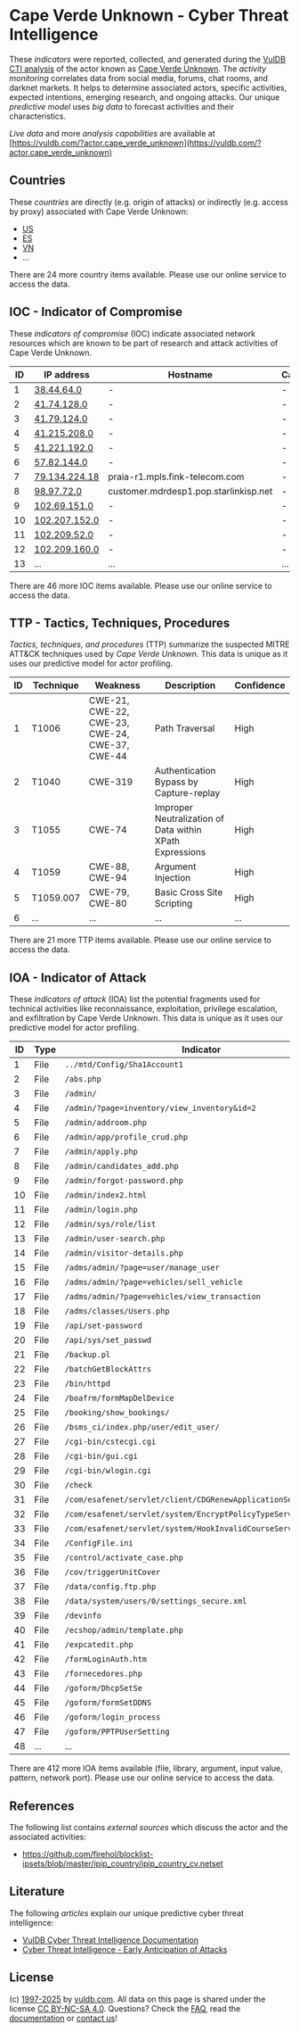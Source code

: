 # Cape Verde Unknown - Cyber Threat Intelligence

These _indicators_ were reported, collected, and generated during the [VulDB CTI analysis](https://vuldb.com/?kb.cti) of the actor known as [Cape Verde Unknown](https://vuldb.com/?actor.cape_verde_unknown). The _activity monitoring_ correlates data from social media, forums, chat rooms, and darknet markets. It helps to determine associated actors, specific activities, expected intentions, emerging research, and ongoing attacks. Our unique _predictive model_ uses _big data_ to forecast activities and their characteristics.

_Live data_ and more _analysis capabilities_ are available at [https://vuldb.com/?actor.cape_verde_unknown](https://vuldb.com/?actor.cape_verde_unknown)

## Countries

These _countries_ are directly (e.g. origin of attacks) or indirectly (e.g. access by proxy) associated with Cape Verde Unknown:

* [US](https://vuldb.com/?country.us)
* [ES](https://vuldb.com/?country.es)
* [VN](https://vuldb.com/?country.vn)
* ...

There are 24 more country items available. Please use our online service to access the data.

## IOC - Indicator of Compromise

These _indicators of compromise_ (IOC) indicate associated network resources which are known to be part of research and attack activities of Cape Verde Unknown.

ID | IP address | Hostname | Campaign | Confidence
-- | ---------- | -------- | -------- | ----------
1 | [38.44.64.0](https://vuldb.com/?ip.38.44.64.0) | - | - | High
2 | [41.74.128.0](https://vuldb.com/?ip.41.74.128.0) | - | - | High
3 | [41.79.124.0](https://vuldb.com/?ip.41.79.124.0) | - | - | High
4 | [41.215.208.0](https://vuldb.com/?ip.41.215.208.0) | - | - | High
5 | [41.221.192.0](https://vuldb.com/?ip.41.221.192.0) | - | - | High
6 | [57.82.144.0](https://vuldb.com/?ip.57.82.144.0) | - | - | High
7 | [79.134.224.18](https://vuldb.com/?ip.79.134.224.18) | praia-r1.mpls.fink-telecom.com | - | High
8 | [98.97.72.0](https://vuldb.com/?ip.98.97.72.0) | customer.mdrdesp1.pop.starlinkisp.net | - | High
9 | [102.69.151.0](https://vuldb.com/?ip.102.69.151.0) | - | - | High
10 | [102.207.152.0](https://vuldb.com/?ip.102.207.152.0) | - | - | High
11 | [102.209.52.0](https://vuldb.com/?ip.102.209.52.0) | - | - | High
12 | [102.209.160.0](https://vuldb.com/?ip.102.209.160.0) | - | - | High
13 | ... | ... | ... | ...

There are 46 more IOC items available. Please use our online service to access the data.

## TTP - Tactics, Techniques, Procedures

_Tactics, techniques, and procedures_ (TTP) summarize the suspected MITRE ATT&CK techniques used by _Cape Verde Unknown_. This data is unique as it uses our predictive model for actor profiling.

ID | Technique | Weakness | Description | Confidence
-- | --------- | -------- | ----------- | ----------
1 | T1006 | CWE-21, CWE-22, CWE-23, CWE-24, CWE-37, CWE-44 | Path Traversal | High
2 | T1040 | CWE-319 | Authentication Bypass by Capture-replay | High
3 | T1055 | CWE-74 | Improper Neutralization of Data within XPath Expressions | High
4 | T1059 | CWE-88, CWE-94 | Argument Injection | High
5 | T1059.007 | CWE-79, CWE-80 | Basic Cross Site Scripting | High
6 | ... | ... | ... | ...

There are 21 more TTP items available. Please use our online service to access the data.

## IOA - Indicator of Attack

These _indicators of attack_ (IOA) list the potential fragments used for technical activities like reconnaissance, exploitation, privilege escalation, and exfiltration by Cape Verde Unknown. This data is unique as it uses our predictive model for actor profiling.

ID | Type | Indicator | Confidence
-- | ---- | --------- | ----------
1 | File | `../mtd/Config/Sha1Account1` | High
2 | File | `/abs.php` | Medium
3 | File | `/admin/` | Low
4 | File | `/admin/?page=inventory/view_inventory&id=2` | High
5 | File | `/admin/addroom.php` | High
6 | File | `/admin/app/profile_crud.php` | High
7 | File | `/admin/apply.php` | High
8 | File | `/admin/candidates_add.php` | High
9 | File | `/admin/forgot-password.php` | High
10 | File | `/admin/index2.html` | High
11 | File | `/admin/login.php` | High
12 | File | `/admin/sys/role/list` | High
13 | File | `/admin/user-search.php` | High
14 | File | `/admin/visitor-details.php` | High
15 | File | `/adms/admin/?page=user/manage_user` | High
16 | File | `/adms/admin/?page=vehicles/sell_vehicle` | High
17 | File | `/adms/admin/?page=vehicles/view_transaction` | High
18 | File | `/adms/classes/Users.php` | High
19 | File | `/api/set-password` | High
20 | File | `/api/sys/set_passwd` | High
21 | File | `/backup.pl` | Medium
22 | File | `/batchGetBlockAttrs` | High
23 | File | `/bin/httpd` | Medium
24 | File | `/boafrm/formMapDelDevice` | High
25 | File | `/booking/show_bookings/` | High
26 | File | `/bsms_ci/index.php/user/edit_user/` | High
27 | File | `/cgi-bin/cstecgi.cgi` | High
28 | File | `/cgi-bin/gui.cgi` | High
29 | File | `/cgi-bin/wlogin.cgi` | High
30 | File | `/check` | Low
31 | File | `/com/esafenet/servlet/client/CDGRenewApplicationService.java` | High
32 | File | `/com/esafenet/servlet/system/EncryptPolicyTypeService.java` | High
33 | File | `/com/esafenet/servlet/system/HookInvalidCourseService.java` | High
34 | File | `/ConfigFile.ini` | High
35 | File | `/control/activate_case.php` | High
36 | File | `/cov/triggerUnitCover` | High
37 | File | `/data/config.ftp.php` | High
38 | File | `/data/system/users/0/settings_secure.xml` | High
39 | File | `/devinfo` | Medium
40 | File | `/ecshop/admin/template.php` | High
41 | File | `/expcatedit.php` | High
42 | File | `/formLoginAuth.htm` | High
43 | File | `/fornecedores.php` | High
44 | File | `/goform/DhcpSetSe` | High
45 | File | `/goform/formSetDDNS` | High
46 | File | `/goform/login_process` | High
47 | File | `/goform/PPTPUserSetting` | High
48 | ... | ... | ...

There are 412 more IOA items available (file, library, argument, input value, pattern, network port). Please use our online service to access the data.

## References

The following list contains _external sources_ which discuss the actor and the associated activities:

* https://github.com/firehol/blocklist-ipsets/blob/master/ipip_country/ipip_country_cv.netset

## Literature

The following _articles_ explain our unique predictive cyber threat intelligence:

* [VulDB Cyber Threat Intelligence Documentation](https://vuldb.com/?kb.cti)
* [Cyber Threat Intelligence - Early Anticipation of Attacks](https://www.scip.ch/en/?labs.20201022)

## License

(c) [1997-2025](https://vuldb.com/?kb.changelog) by [vuldb.com](https://vuldb.com/?kb.about). All data on this page is shared under the license [CC BY-NC-SA 4.0](https://creativecommons.org/licenses/by-nc-sa/4.0/). Questions? Check the [FAQ](https://vuldb.com/?kb.faq), read the [documentation](https://vuldb.com/?kb) or [contact us](https://vuldb.com/?contact)!
